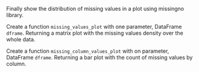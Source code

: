 Finally show the distribution of missing values in a plot using missingno library.

Create a function `missing_values_plot` with one parameter, DataFrame `dframe`. Returning a matrix plot with the missing values density over the whole data.

Create a function `missing_column_values_plot` with on parameter, DataFrame `dframe`. Returning a bar plot with the count of missing values by column.
